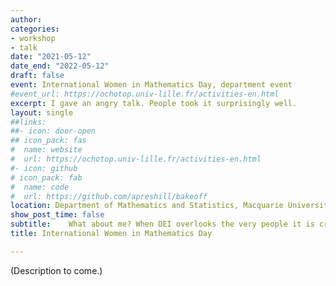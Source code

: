 ```yaml
---
author:
categories:
- workshop
- talk
date: "2021-05-12"
date_end: "2022-05-12"
draft: false
event: International Women in Mathematics Day, department event
#event_url: https://ochotop.univ-lille.fr/activities-en.html
excerpt: I gave an angry talk. People took it surprisingly well. 
layout: single
##links:
##- icon: door-open
## icon_pack: fas
#  name: website
#  url: https://ochotop.univ-lille.fr/activities-en.html
#- icon: github
# icon_pack: fab
#  name: code
#  url: https://github.com/apreshill/bakeoff
location: Department of Mathematics and Statistics, Macquarie University 
show_post_time: false
subtitle:    What about me? When DEI overlooks the very people it is created to help.
title: International Women in Mathematics Day

---
```

  (Description to come.)
  <!-- A month earlier, the AMS report on...., That was firmly i Whilst I really appreciate the experience of collaborative research programmes for women (such as WIT), women in STEM events usually leave me feeling deflated, alone, and invisible. Even though I'm a privileged, white woman. So, my talk was angry and personal. 